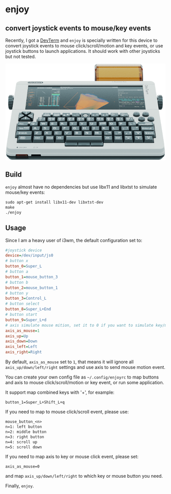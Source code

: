 # enjoy
## convert joystick events to mouse/key events

Recently, I got a [DevTerm](https://www.clockworkpi.com/devterm) and `enjoy` is specially written for this device to convert joystick events to mouse click/scroll/motion and key events, or use joystick buttons to launch applications. It should work with other joysticks but not tested.

![DevTerm](https://github.com/cjacker/enjoy/raw/main/DevTerm.png)

## Build

`enjoy` almost have no dependencies but use libx11 and libxtst to simulate mouse/key events:

```
sudo apt-get install libx11-dev libxtst-dev
make
./enjoy
```

## Usage

Since I am a heavy user of i3wm, the default configuration set to:

```ini
#joystick device
device=/dev/input/js0
# button x
button_0=Super_L
# button a
button_1=mouse_button_3
# button b
button_2=mouse_button_1
# button y 
button_3=Control_L
# button select
button_8=Super_L+End
# button start
button_9=Super_L+d
# axis simulate mouse mition, set it to 0 if you want to simulate key/mouse click event.
axis_as_mouse=1
axis_up=Up
axis_down=Down
axis_left=Left
axis_right=Right

```

By default, `axis_as_mouse` set to `1`, that means it will ignore all `axis_up/down/left/right` settings and use axis to send mouse motion event.

You can create your own config file as `~/.config/enjoyrc` to map buttons and axis to mouse click/scroll/motion or key event, or run some application.

It support map combined keys with '+', for example:

```
button_1=Super_L+Shift_L+q
```

If you need to map to mouse click/scroll event, please use:
```
mouse_button_<n>
n=1: left button
n=2: middle button
n=3: right button
n=4: scroll up
n=5: scroll down
```

If you need to map axis to key or mouse click event, please set:
```
axis_as_mouse=0
```

and map `axis_up/down/left/right` to which key or mouse button you need.

Finally, `enjoy`.

